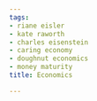 ```yaml
---
tags:
- riane eisler
- kate raworth
- charles eisenstein
- caring economy
- doughnut economics
- money maturity
title: Economics

---
```

